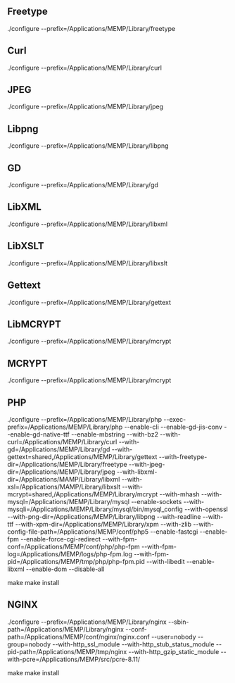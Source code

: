 Freetype
---
./configure --prefix=/Applications/MEMP/Library/freetype

Curl
----
./configure --prefix=/Applications/MEMP/Library/curl

JPEG
---
./configure --prefix=/Applications/MEMP/Library/jpeg

Libpng
---
./configure --prefix=/Applications/MEMP/Library/libpng

GD
---
./configure --prefix=/Applications/MEMP/Library/gd

LibXML
---
./configure --prefix=/Applications/MEMP/Library/libxml

LibXSLT
---
./configure --prefix=/Applications/MEMP/Library/libxslt

Gettext
---
./configure --prefix=/Applications/MEMP/Library/gettext

LibMCRYPT
---
./configure --prefix=/Applications/MEMP/Library/mcrypt

MCRYPT
---
./configure --prefix=/Applications/MEMP/Library/mcrypt

PHP
---


./configure --prefix=/Applications/MEMP/Library/php --exec-prefix=/Applications/MEMP/Library/php --enable-cli --enable-gd-jis-conv --enable-gd-native-ttf --enable-mbstring --with-bz2 --with-curl=/Applications/MEMP/Library/curl --with-gd=/Applications/MEMP/Library/gd --with-gettext=shared,/Applications/MEMP/Library/gettext --with-freetype-dir=/Applications/MEMP/Library/freetype --with-jpeg-dir=/Applications/MEMP/Library/jpeg --with-libxml-dir=/Applications/MAMP/Library/libxml --with-xsl=/Applications/MAMP/Library/libxslt --with-mcrypt=shared,/Applications/MEMP/Library/mcrypt --with-mhash --with-mysql=/Applications/MEMP/Library/mysql --enable-sockets --with-mysqli=/Applications/MEMP/Library/mysql/bin/mysql_config  --with-openssl --with-png-dir=/Applications/MEMP/Library/libpng --with-readline --with-ttf --with-xpm-dir=/Applications/MEMP/Library/xpm --with-zlib --with-config-file-path=/Applications/MEMP/conf/php5 --enable-fastcgi --enable-fpm --enable-force-cgi-redirect --with-fpm-conf=/Applications/MEMP/conf/php/php-fpm --with-fpm-log=/Applications/MEMP/logs/php-fpm.log --with-fpm-pid=/Applications/MEMP/tmp/php/php-fpm.pid --with-libedit --enable-libxml --enable-dom --disable-all

make 
make install

NGINX
---

./configure --prefix=/Applications/MEMP/Library/nginx --sbin-path=/Applications/MEMP/Library/nginx --conf-path=/Applications/MEMP/conf/nginx/nginx.conf --user=nobody --group=nobody --with-http_ssl_module --with-http_stub_status_module --pid-path=/Applications/MEMP/tmp/nginx --with-http_gzip_static_module --with-pcre=/Applications/MEMP/src/pcre-8.11/

make
make install